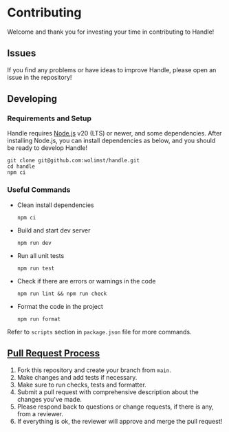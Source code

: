# Contributing

Welcome and thank you for investing your time in contributing to Handle!

## Issues

If you find any problems or have ideas to improve Handle, please open an issue in the repository!

## Developing

### Requirements and Setup

Handle requires [Node.js][nodejs] v20 (LTS) or newer, and some dependencies.
After installing Node.js, you can install dependencies as below, and you should be ready to develop Handle!

```shell
git clone git@github.com:wolimst/handle.git
cd handle
npm ci
```

### Useful Commands

- Clean install dependencies

  ```shell
  npm ci
  ```

- Build and start dev server

  ```shell
  npm run dev
  ```

- Run all unit tests

  ```shell
  npm run test
  ```

- Check if there are errors or warnings in the code

  ```shell
  npm run lint && npm run check
  ```

- Format the code in the project

  ```shell
  npm run format
  ```

Refer to `scripts` section in `package.json` file for more commands.

## [Pull Request Process][docs-pull-requests]

1. Fork this repository and create your branch from `main`.
1. Make changes and add tests if necessary.
1. Make sure to run checks, tests and formatter.
1. Submit a pull request with comprehensive description about the changes you've made.
1. Please respond back to questions or change requests, if there is any, from a reviewer.
1. If everything is ok, the reviewer will approve and merge the pull request!

[nodejs]: https://nodejs.org/
[docs-pull-requests]: https://docs.github.com/en/pull-requests/collaborating-with-pull-requests/getting-started/about-collaborative-development-models
